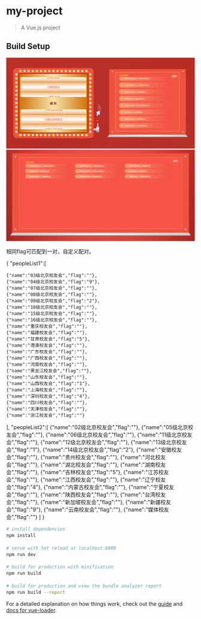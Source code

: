 # my-project

> A Vue.js project

## Build Setup
 ![image](https://github.com/fangzhouzhu/fangzhouzhu.github.io/blob/master/pair/1640421619(1).jpg)
 ![image](https://github.com/fangzhouzhu/fangzhouzhu.github.io/blob/master/pair/1640421633(1).jpg)

相同flag可匹配到一对，自定义配对。


{
  "peopleList1":[

    {"name":"03级北京校友会","flag":""},
    {"name":"04级北京校友会","flag":"9"},
    {"name":"07级北京校友会","flag":""},
    {"name":"08级北京校友会","flag":""},
    {"name":"09级北京校友会","flag":"2"},
    {"name":"10级北京校友会","flag":""},
    {"name":"15级北京校友会","flag":""},
    {"name":"16级北京校友会","flag":""},
    {"name":"重庆校友会","flag":""},
    {"name":"福建校友会","flag":""},
    {"name":"甘肃校友会","flag":"5"},
    {"name":"港澳校友会","flag":""},
    {"name":"广东校友会","flag":""},
    {"name":"广西校友会","flag":""},
    {"name":"河南校友会","flag":""},
    {"name":"黑龙江校友会","flag":""},
    {"name":"山东校友会","flag":""},
    {"name":"山西校友会","flag":"1"},
    {"name":"上海校友会","flag":""},
    {"name":"深圳校友会","flag":"4"},
    {"name":"四川校友会","flag":""},
    {"name":"天津校友会","flag":""},
    {"name":"浙江校友会","flag":""}
  ],
  "peopleList2":[
    {"name":"02级北京校友会","flag":""},
    {"name":"05级北京校友会","flag":""},
    {"name":"06级北京校友会","flag":""},
    {"name":"11级北京校友会","flag":""},
    {"name":"12级北京校友会","flag":""},
    {"name":"13级北京校友会","flag":"1"},
    {"name":"14级北京校友会","flag":"2"},
    {"name":"安徽校友会","flag":""},
    {"name":"贵州校友会","flag":""},
    {"name":"河北校友会","flag":""},
    {"name":"湖北校友会","flag":""},
    {"name":"湖南校友会","flag":""},
    {"name":"吉林校友会","flag":"5"},
    {"name":"江苏校友会","flag":""},
    {"name":"江西校友会","flag":""},
    {"name":"辽宁校友会","flag":"4"},
    {"name":"内蒙古校友会","flag":""},
    {"name":"宁夏校友会","flag":""},
    {"name":"陕西校友会","flag":""},
    {"name":"台湾校友会","flag":""},
    {"name":"新加坡校友会","flag":""},
    {"name":"新疆校友会","flag":"9"},
    {"name":"云南校友会","flag":""},
    {"name":"媒体校友会","flag":""}
  ]
}

``` bash
# install dependencies
npm install

# serve with hot reload at localhost:8080
npm run dev

# build for production with minification
npm run build

# build for production and view the bundle analyzer report
npm run build --report
```

For a detailed explanation on how things work, check out the [guide](http://vuejs-templates.github.io/webpack/) and [docs for vue-loader](http://vuejs.github.io/vue-loader).
